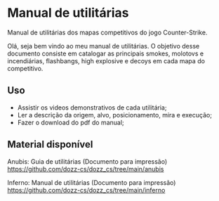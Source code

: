 # Manual de utilitárias

Manual de utilitárias dos mapas competitivos do jogo Counter-Strike.


Olá, seja bem vindo ao meu manual de utilitárias. O objetivo desse documento consiste em catalogar as principais smokes, molotovs e incendiárias, flashbangs, high explosive e decoys em cada mapa do competitivo.

## Uso

- Assistir os videos demonstrativos de cada utilitária;
- Ler a descrição da origem, alvo, posicionamento, mira e execução;
- Fazer o download do pdf do manual;

## Material disponível

Anubis: Guia de utilitárias (Documento para impressão)   
https://github.com/dozz-cs/dozz_cs/tree/main/anubis   

Inferno: Manual de utilitárias (Documento para impressão)  
https://github.com/dozz-cs/dozz_cs/tree/main/inferno   